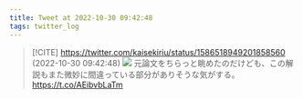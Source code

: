 ```yaml
---
title: Tweet at 2022-10-30 09:42:48
tags: twitter_log
---
```


> [!CITE] https://twitter.com/kaisekiriu/status/1586518949201858560 (2022-10-30 09:42:48)
> ![](https://twitter.com/kaisekiriu/status/1586518949201858560)
> 元論文をちらっと眺めたのだけども、この解説もまた微妙に間違っている部分がありそうな気がする。
> https://t.co/AEibvbLaTm
